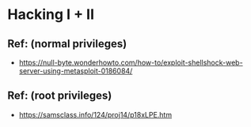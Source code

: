 # Hacking I + II 

## Ref: (normal privileges)

  * https://null-byte.wonderhowto.com/how-to/exploit-shellshock-web-server-using-metasploit-0186084/

## Ref: (root privileges)

  * https://samsclass.info/124/proj14/p18xLPE.htm
  
